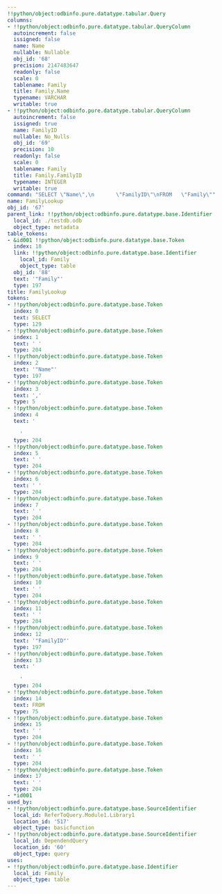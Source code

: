 ```yaml
---
!!python/object:odbinfo.pure.datatype.tabular.Query
columns:
- !!python/object:odbinfo.pure.datatype.tabular.QueryColumn
  autoincrement: false
  issigned: false
  name: Name
  nullable: Nullable
  obj_id: '68'
  precision: 2147483647
  readonly: false
  scale: 0
  tablename: Family
  title: Family.Name
  typename: VARCHAR
  writable: true
- !!python/object:odbinfo.pure.datatype.tabular.QueryColumn
  autoincrement: false
  issigned: true
  name: FamilyID
  nullable: No_Nulls
  obj_id: '69'
  precision: 10
  readonly: false
  scale: 0
  tablename: Family
  title: Family.FamilyID
  typename: INTEGER
  writable: true
command: "SELECT \"Name\",\n       \"FamilyID\"\nFROM   \"Family\""
name: FamilyLookup
obj_id: '67'
parent_link: !!python/object:odbinfo.pure.datatype.base.Identifier
  local_id: ./testdb.odb
  object_type: metadata
table_tokens:
- &id001 !!python/object:odbinfo.pure.datatype.base.Token
  index: 18
  link: !!python/object:odbinfo.pure.datatype.base.Identifier
    local_id: Family
    object_type: table
  obj_id: '88'
  text: '"Family"'
  type: 197
title: FamilyLookup
tokens:
- !!python/object:odbinfo.pure.datatype.base.Token
  index: 0
  text: SELECT
  type: 129
- !!python/object:odbinfo.pure.datatype.base.Token
  index: 1
  text: ' '
  type: 204
- !!python/object:odbinfo.pure.datatype.base.Token
  index: 2
  text: '"Name"'
  type: 197
- !!python/object:odbinfo.pure.datatype.base.Token
  index: 3
  text: ','
  type: 5
- !!python/object:odbinfo.pure.datatype.base.Token
  index: 4
  text: '

    '
  type: 204
- !!python/object:odbinfo.pure.datatype.base.Token
  index: 5
  text: ' '
  type: 204
- !!python/object:odbinfo.pure.datatype.base.Token
  index: 6
  text: ' '
  type: 204
- !!python/object:odbinfo.pure.datatype.base.Token
  index: 7
  text: ' '
  type: 204
- !!python/object:odbinfo.pure.datatype.base.Token
  index: 8
  text: ' '
  type: 204
- !!python/object:odbinfo.pure.datatype.base.Token
  index: 9
  text: ' '
  type: 204
- !!python/object:odbinfo.pure.datatype.base.Token
  index: 10
  text: ' '
  type: 204
- !!python/object:odbinfo.pure.datatype.base.Token
  index: 11
  text: ' '
  type: 204
- !!python/object:odbinfo.pure.datatype.base.Token
  index: 12
  text: '"FamilyID"'
  type: 197
- !!python/object:odbinfo.pure.datatype.base.Token
  index: 13
  text: '

    '
  type: 204
- !!python/object:odbinfo.pure.datatype.base.Token
  index: 14
  text: FROM
  type: 75
- !!python/object:odbinfo.pure.datatype.base.Token
  index: 15
  text: ' '
  type: 204
- !!python/object:odbinfo.pure.datatype.base.Token
  index: 16
  text: ' '
  type: 204
- !!python/object:odbinfo.pure.datatype.base.Token
  index: 17
  text: ' '
  type: 204
- *id001
used_by:
- !!python/object:odbinfo.pure.datatype.base.SourceIdentifier
  local_id: ReferToQuery.Module1.Library1
  location_id: '517'
  object_type: basicfunction
- !!python/object:odbinfo.pure.datatype.base.SourceIdentifier
  local_id: DependendQuery
  location_id: '60'
  object_type: query
uses:
- !!python/object:odbinfo.pure.datatype.base.Identifier
  local_id: Family
  object_type: table
---
```

